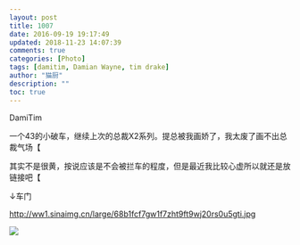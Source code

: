 ```yaml
---
layout: post
title: 1007
date: 2016-09-19 19:17:49
updated: 2018-11-23 14:07:39
comments: true
categories: [Photo]
tags: [damitim, Damian Wayne, tim drake]
author: "猫厨"
description: ""
toc: true
---
```


<p>DamiTim</p> 
<p>一个43的小破车，继续上次的总裁X2系列。提总被我画娇了，我太废了画不出总裁气场【</p> 
<p>其实不是很黄，按说应该是不会被拦车的程度，但是最近我比较心虚所以就还是放链接吧【</p> 
<p>↓车门</p> 
<p><a rel="nofollow" href="http://ww1.sinaimg.cn/large/68b1fcf7gw1f7zht9ft9wj20rs0u5gti.jpg" target="_blank"  >http://ww1.sinaimg.cn/large/68b1fcf7gw1f7zht9ft9wj20rs0u5gti.jpg</a><br /></p>

![](https://nos.netease.com/imglf2/img/cVZNdzJtQk9JV2VzcXpnWFdtdGZnKzdleHplZUVPM1A0a0J1RmZpSlFCMDREWVR0UU9UK3FnPT0.jpg)
